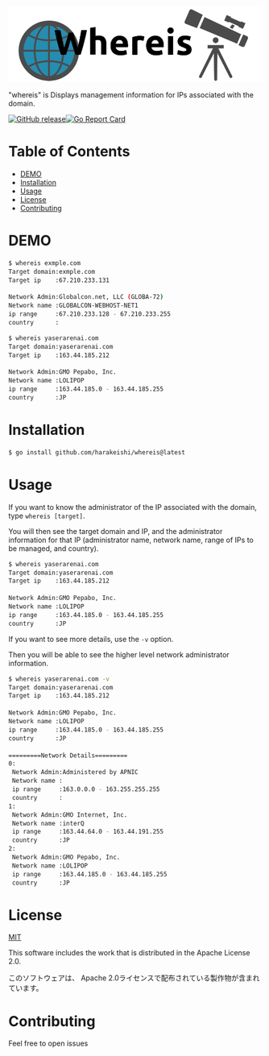 ![logo](logo.png)


"whereis" is Displays management information for IPs associated with the domain.

[![GitHub release](https://img.shields.io/github/release/harakeishi/whereis.svg)](https://github.com/harakeishi/whereis/releases)[![Go Report Card](https://goreportcard.com/badge/github.com/harakeishi/whereis)](https://goreportcard.com/report/github.com/harakeishi/whereis)
# Table of Contents
- [DEMO](#demo)
- [Installation](#installation)
- [Usage](#usage)
- [License](#license)
- [Contributing](#contributing)
# DEMO
 
```bash
$ whereis exmple.com      
Target domain:exmple.com
Target ip    :67.210.233.131

Network Admin:Globalcon.net, LLC (GLOBA-72)
Network name :GLOBALCON-WEBHOST-NET1
ip range     :67.210.233.128 - 67.210.233.255
country      :
```
 
 ```bash
$ whereis yaserarenai.com 
Target domain:yaserarenai.com
Target ip    :163.44.185.212

Network Admin:GMO Pepabo, Inc.
Network name :LOLIPOP
ip range     :163.44.185.0 - 163.44.185.255
country      :JP
```
# Installation
 
```bash
$ go install github.com/harakeishi/whereis@latest
```
 
# Usage
 
If you want to know the administrator of the IP associated with the domain, type `whereis [target]`.
 
 You will then see the target domain and IP, and the administrator information for that IP (administrator name, network name, range of IPs to be managed, and country).
 
```bash
$ whereis yaserarenai.com 
Target domain:yaserarenai.com
Target ip    :163.44.185.212

Network Admin:GMO Pepabo, Inc.
Network name :LOLIPOP
ip range     :163.44.185.0 - 163.44.185.255
country      :JP
```

If you want to see more details, use the `-v` option.

Then you will be able to see the higher level network administrator information.

```bash
$ whereis yaserarenai.com -v
Target domain:yaserarenai.com
Target ip    :163.44.185.212

Network Admin:GMO Pepabo, Inc.
Network name :LOLIPOP
ip range     :163.44.185.0 - 163.44.185.255
country      :JP

=========Network Details=========
0:
 Network Admin:Administered by APNIC
 Network name :
 ip range     :163.0.0.0 - 163.255.255.255
 country      :
1:
 Network Admin:GMO Internet, Inc.
 Network name :interQ
 ip range     :163.44.64.0 - 163.44.191.255
 country      :JP
2:
 Network Admin:GMO Pepabo, Inc.
 Network name :LOLIPOP
 ip range     :163.44.185.0 - 163.44.185.255
 country      :JP
```
# License
[MIT](LICENSE)

This software includes the work that is distributed in the Apache License 2.0.

このソフトウェアは、 Apache 2.0ライセンスで配布されている製作物が含まれています。

# Contributing
Feel free to open issues
